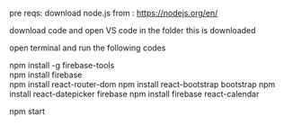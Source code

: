 pre reqs:
download node.js from : https://nodejs.org/en/

download code and open VS code in the folder this is downloaded

open terminal and run the following codes

npm install -g firebase-tools  
npm install firebase  
npm install react-router-dom
npm install react-bootstrap bootstrap
npm install react-datepicker firebase
npm install firebase react-calendar

npm start
